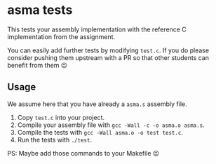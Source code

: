 # asma tests

This tests your assembly implementation with the reference C implementation from
the assignment.

You can easily add further tests by modifying `test.c`. If you do please
consider pushing them upstream with a PR so that other students can benefit from
them 😉

## Usage

We assume here that you have already a `asma.s` assembly file.

1. Copy `test.c` into your project.
2. Compile your assembly file with `gcc -Wall -c -o asma.o asma.s`.
3. Compile the tests with `gcc -Wall asma.o -o test test.c`.
4. Run the tests with `./test`.

PS: Maybe add those commands to your Makefile 😉

